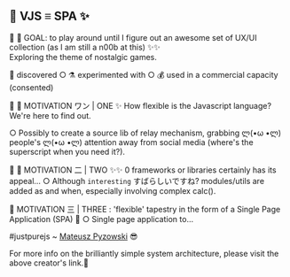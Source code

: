 ## 🧞‍ VJS ≡ SPA ✨

🧞‍ 🚩 GOAL: to play around until I figure out an awesome set of UX/UI collection (as I am still a n00b at this) ✨✨  
Exploring the theme of nostalgic games. 

👀 discovered      ○   ⚗️ experimented with    ○     💰 used in a commercial capacity (consented)

🧞‍ 🚩 MOTIVATION ワン | ONE ✨
How flexible is the Javascript language? We're here to find out. 

○ Possibly to create a source lib of relay mechanism, grabbing  ლ(•ω •ლ)  people's ლ(•ω •ლ)  attention away from social media (where's the superscript when you need it?).   

🧞‍ 🚩 MOTIVATION 二 | TWO ✨✨
0 frameworks or libraries certainly has its appeal... 
○ Although `interesting` すばらしいですね? modules/utils are added as and when, especially involving complex calc(). 

🧞‍ MOTIVATION 三 | THREE : 'flexible' tapestry in the form of a Single Page Application (SPA) 🧞‍
○ Single page application to...

#justpurejs ~ [Mateusz Pyzowski](https://github.com/managervcf/vanilla-js-single-page-app) 😎

For more info on the brilliantly simple system architecture, please visit the above creator's link.👥 

